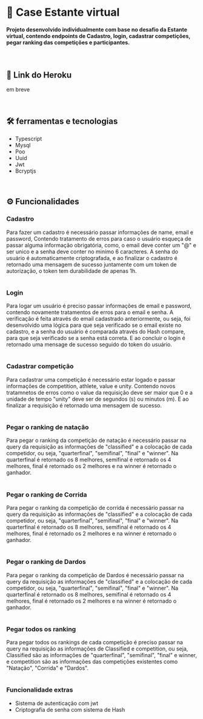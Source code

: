 # 🥇 Case Estante virtual

<h4> Projeto desenvolvido individualmente com base no desafio da Estante virtual, contendo endpoints de Cadastro, login, cadastrar competições, pegar ranking das competições e participantes.</h4>

<br/>

## 📌 Link do Heroku

em breve

<br/>

## 🛠 ferramentas e tecnologias

* Typescript
* Mysql
* Poo
* Uuid
* Jwt
* Bcryptjs

<br/>

## ⚙️ Funcionalidades

### Cadastro

Para fazer um cadastro é necessário passar informações de name, email e password, Contendo tratamento de erros para caso o usuário esqueça de passar alguma informação obrigatória, como, o email deve conter um "@" e ser unico e a senha deve conter no minímo 6 caracteres. A senha do usuário é automaticamente criptografada, e ao finalizar o cadastro é retornado uma mensagem de sucesso juntamente com um token de autorização, o token tem durabilidade de apenas 1h.

#

### Login

Para logar um usuário é preciso passar informações de email e password, contendo novamente tratamentos de erros para o email e senha. A verificação é feita através do email cadastrado anteriormente, ou seja, foi desenvolvido uma lógica para que seja verificado se o email existe no cadastro, e a senha do usuário é comparada através do Hash compare, para que seja verificado se a senha está correta. E ao concluir o login é retornado uma mensage de sucesso seguido do token do usuário.

#

### Cadastrar competição 

Para cadastrar uma competição é necessário estar logado e passar informações de competition, athlete, value e unity. Contendo novos tratamnetos de erros como o value da requisição deve ser maior que 0 e a unidade de tempo "unity"
deve ser de segundos (s) ou minutos (m). E ao finalizar a requisição é retornado uma mensagem de sucesso.

#

### Pegar o ranking de natação

Para pegar o ranking da competição de natação é necessário passar na query da requisição as informações de "classified" e a colocação de cada competidor, ou seja, 
"quarterfinal", "semifinal", "final" e "winner". Na quarterfinal é retornado os 8 melhores, semifinal é retornado os 4 melhores, final é retornado os 2 melhores e na winner é retornado o ganhador.

#

### Pegar o ranking de Corrida

Para pegar o ranking da competição de corrida é necessário passar na query da requisição as informações de "classified" e a colocação de cada competidor, ou seja, 
"quarterfinal", "semifinal", "final" e "winner". Na quarterfinal é retornado os 8 melhores, semifinal é retornado os 4 melhores, final é retornado os 2 melhores e na winner é retornado o ganhador.

# 

### Pegar o ranking de Dardos

Para pegar o ranking da competição de Dardos é necessário passar na query da requisição as informações de "classified" e a colocação de cada competidor, ou seja, 
"quarterfinal", "semifinal", "final" e "winner". Na quarterfinal é retornado os 8 melhores, semifinal é retornado os 4 melhores, final é retornado os 2 melhores e na winner é retornado o ganhador.

#

### Pegar todos os ranking

Para pegar todos os rankings de cada competição é preciso passar na query na requisição as informações de Classified e competition, ou seja,  Classified são as informações de "quarterfinal", "semifinal", "final" e winner,
e competition são as informações das competições existentes como "Natação", "Corrida" e "Dardos".

#

### Funcionalidade extras

* Sistema de autenticação com jwt
* Criptografia de senha com sistema de Hash

